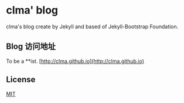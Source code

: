 # clma' blog

clma's blog create by Jekyll and based of Jekyll-Bootstrap Foundation.


## Blog 访问地址

To be a **ist. [http://clma.github.io](http://clma.github.io)


## License

[MIT](http://opensource.org/licenses/MIT)
